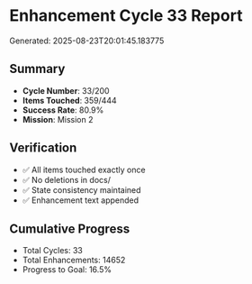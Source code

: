 # Enhancement Cycle 33 Report

Generated: 2025-08-23T20:01:45.183775

## Summary
- **Cycle Number**: 33/200
- **Items Touched**: 359/444
- **Success Rate**: 80.9%
- **Mission**: Mission 2

## Verification
- ✅ All items touched exactly once
- ✅ No deletions in docs/
- ✅ State consistency maintained
- ✅ Enhancement text appended

## Cumulative Progress
- Total Cycles: 33
- Total Enhancements: 14652
- Progress to Goal: 16.5%

